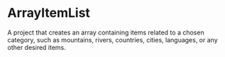 # ArrayItemList
A project that creates an array containing items related to a chosen category, such as mountains, rivers, countries, cities, languages, or any other desired items. 
